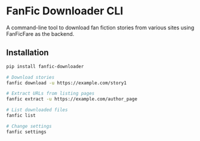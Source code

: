 # FanFic Downloader CLI

A command-line tool to download fan fiction stories from various sites using FanFicFare as the backend.

## Installation

```bash
pip install fanfic-downloader

# Download stories
fanfic download -u https://example.com/story1

# Extract URLs from listing pages
fanfic extract -u https://example.com/author_page

# List downloaded files
fanfic list

# Change settings
fanfic settings